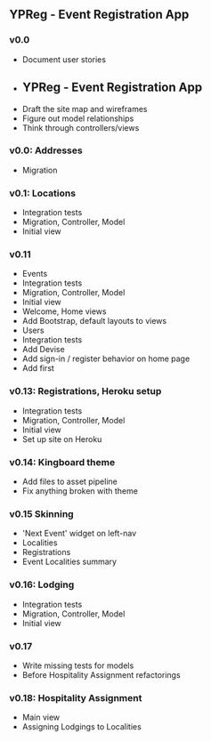 ## YPReg - Event Registration App

### v0.0
* Document user stories
* ## YPReg - Event Registration App
* Draft the site map and wireframes
* Figure out model relationships
* Think through controllers/views

### v0.0: Addresses
* Migration

### v0.1: Locations
* Integration tests
* Migration, Controller, Model
* Initial view

### v0.11
* Events
 * Integration tests
 * Migration, Controller, Model
 * Initial view
* Welcome, Home views
* Add Bootstrap, default layouts to views
* Users
 * Integration tests
 * Add Devise
* Add sign-in / register behavior on home page
* Add first 

### v0.13: Registrations, Heroku setup
* Integration tests
* Migration, Controller, Model
* Initial view
* Set up site on Heroku

### v0.14: Kingboard theme
* Add files to asset pipeline
* Fix anything broken with theme

### v0.15 Skinning
* 'Next Event' widget on left-nav
 * Localities
 * Registrations
* Event Localities summary 

### v0.16: Lodging 
* Integration tests
* Migration, Controller, Model
* Initial view

### v0.17
* Write missing tests for models
* Before Hospitality Assignment refactorings

### v0.18: Hospitality Assignment
* Main view
* Assigning Lodgings to Localities


